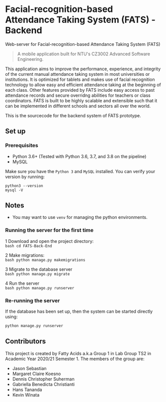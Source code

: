 # Facial-recognition-based Attendance Taking System (FATS) - Backend

Web-server for Facial-recognition-based Attendance Taking System (FATS)

> A mobile application built for NTU's CZ3002 Advanced Software Engineering.

This application aims to improve the performance, experience, and integrity of the current manual attendance taking system
in most universities or institutions. It is optimized for tablets and makes use of facial recognition technology to allow
easy and efficient attendance taking at the beginning of each class. Other features provided by FATS include easy access
to past attendance records and secure overridng abilities for teachers or class coordinators. FATS is built to be highly
scalable and extensible such that it can be implemented in different schools and sectors all over the world.

This is the sourcecode for the backend system of FATS prototype.

## Set up

### Prerequisites
*   Python 3.6+ (Tested with Python 3.6, 3.7, and 3.8 on the pipeline)
*   MySQL

Make sure you have the `Python 3` and `MySQL` installed. You can verify your version by running:

```
python3 --version
mysql -V
```

## Notes 
*   You may want to use `venv` for managing the python environments.

### Running the server for the first time
1   Download and open the project directory:  
    ```bash
    cd FATS-Back-End
    ```
    
2   Make migrations:  
    ```bash
    python manage.py makemigrations
    ```

3   Migrate to the database server  
    ```bash
    python manage.py migrate
    ```

4   Run the server  
    ```bash
    python manage.py runserver
    ```

### Re-running the server 
If the database has been set up, then the system can be started directly using: 
```bash
python manage.py runserver
```


## Contributors

This project is created by Fatty Acids a.k.a Group 1 in Lab Group TS2 in Academic Year 2020/21 Semester 1. The members of the group are:

- Jason Sebastian
- Margaret Claire Koesno
- Dennis Christopher Suherman
- Gabriella Benedicta Christianti
- Hans Tananda
- Kevin Winata
